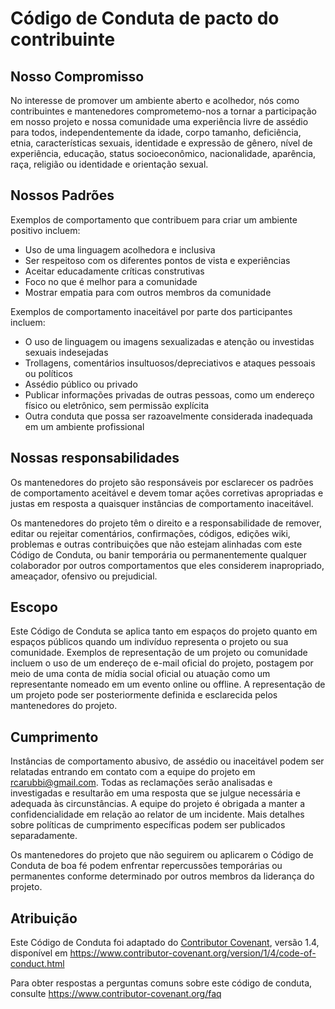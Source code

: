 # Código de Conduta de pacto do contribuinte

## Nosso Compromisso

No interesse de promover um ambiente aberto e acolhedor, nós como
contribuintes e mantenedores comprometemo-nos a tornar a participação em nosso projeto e
nossa comunidade uma experiência livre de assédio para todos, independentemente da idade, corpo tamanho, deficiência, etnia, características sexuais, identidade e expressão de gênero,
nível de experiência, educação, status socioeconômico, nacionalidade,
aparência, raça, religião ou identidade e orientação sexual.

## Nossos Padrões

Exemplos de comportamento que contribuem para criar um ambiente positivo incluem:

- Uso de uma linguagem acolhedora e inclusiva
- Ser respeitoso com os diferentes pontos de vista e experiências
- Aceitar educadamente críticas construtivas
- Foco no que é melhor para a comunidade
- Mostrar empatia para com outros membros da comunidade

Exemplos de comportamento inaceitável por parte dos participantes incluem:

- O uso de linguagem ou imagens sexualizadas e atenção ou investidas sexuais indesejadas
- Trollagens, comentários insultuosos/depreciativos e
  ataques pessoais ou políticos
- Assédio público ou privado
- Publicar informações privadas de outras pessoas, como um endereço físico ou eletrônico, sem permissão explícita
- Outra conduta que possa ser razoavelmente considerada inadequada em um ambiente profissional

## Nossas responsabilidades

Os mantenedores do projeto são responsáveis por esclarecer os padrões de comportamento aceitável e devem tomar ações corretivas apropriadas e justas em resposta a quaisquer instâncias de comportamento inaceitável.

Os mantenedores do projeto têm o direito e a responsabilidade de remover, editar ou rejeitar comentários, confirmações, códigos, edições wiki, problemas e outras contribuições que não estejam alinhadas com este Código de Conduta, ou banir temporária ou permanentemente qualquer colaborador por outros comportamentos que eles considerem inapropriado, ameaçador, ofensivo ou prejudicial.

## Escopo

Este Código de Conduta se aplica tanto em espaços do projeto quanto em espaços públicos quando um indivíduo representa o projeto ou sua comunidade. Exemplos de representação de um projeto ou comunidade incluem o uso de um endereço de e-mail oficial do projeto, postagem por meio de uma conta de mídia social oficial ou atuação como um representante nomeado em um evento online ou offline. A representação de um projeto pode ser posteriormente definida e esclarecida pelos mantenedores do projeto.

## Cumprimento

Instâncias de comportamento abusivo, de assédio ou inaceitável podem ser relatadas entrando em contato com a equipe do projeto em rcarubbi@gmail.com. Todas as reclamações serão analisadas e investigadas e resultarão em uma resposta que se julgue necessária e adequada às circunstâncias. A equipe do projeto é obrigada a manter a confidencialidade em relação ao relator de um incidente.
Mais detalhes sobre políticas de cumprimento específicas podem ser publicados separadamente.

Os mantenedores do projeto que não seguirem ou aplicarem o Código de Conduta de boa fé podem enfrentar repercussões temporárias ou permanentes conforme determinado por outros membros da liderança do projeto.

## Atribuição

Este Código de Conduta foi adaptado do [Contributor Covenant][homepage], versão 1.4,
disponível em https://www.contributor-covenant.org/version/1/4/code-of-conduct.html

[homepage]: https://www.contributor-covenant.org

Para obter respostas a perguntas comuns sobre este código de conduta, consulte https://www.contributor-covenant.org/faq
